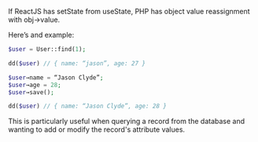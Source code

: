 If ReactJS has setState from useState, PHP has object value reassignment with obj→value. 

Here’s and example:
```php
$user = User::find(1);

dd($user) // { name: “jason”, age: 27 }

$user→name = “Jason Clyde”;
$user→age = 28;
$user→save();

dd($user) // { name: “Jason Clyde”, age: 28 }
```

This is particularly useful when querying a record from the database and wanting to add or modify the record's attribute values.
